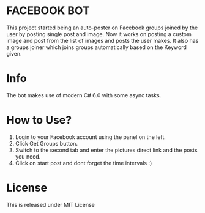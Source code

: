 # FACEBOOK BOT

This project started being an auto-poster on Facebook groups joined by the user by posting single post and image. Now it works on posting a custom image and post from the list of images and posts the user makes.
It also has a groups joiner which joins groups automatically based on the Keyword given.

# Info

The bot makes use of modern C# 6.0 with some async tasks.

# How to Use?
1. Login to your Facebook account using the panel on the left.
2. Click Get Groups button.
3. Switch to the second tab and enter the pictures direct link and the posts you need.
4. Click on start post and dont forget the time intervals :)


# License
This is released under MIT License
